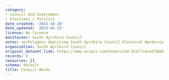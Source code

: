 ```yaml
---
category:
- Council and Government
- Elections / Politics
date_created: '2015-10-30'
date_updated: '2023-01-23'
license: No licence
maintainer: South Ayrshire Council
notes: <p>Polygons depicting South Ayrshire Council Electoral Wards</p>
organization: South Ayrshire Council
original_dataset_link: https://www.arcgis.com/home/item.html?id=a2f8a89dc3e7448c96dbd0e2b7de6e5b
records: 8
resources: []
schema: default
title: Council Wards
---
```


